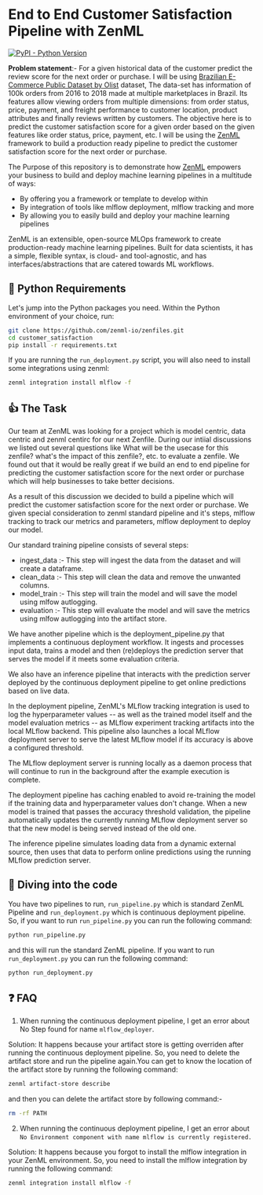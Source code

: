 # End to End Customer Satisfaction Pipeline with ZenML 
[![PyPI - Python Version](https://img.shields.io/pypi/pyversions/zenml)](https://pypi.org/project/zenml/)

**Problem statement**:- For a given historical data of the customer predict the review score for the next order or purchase. I will be using [Brazilian E-Commerce Public Dataset by Olist](https://www.kaggle.com/datasets/olistbr/brazilian-ecommerce) dataset, The data-set has information of 100k orders from 2016 to 2018 made at multiple marketplaces in Brazil. Its features allow viewing orders from multiple dimensions: from order status, price, payment, and freight performance to customer location, product attributes and finally reviews written by customers. The objective here is to predict the customer satisfaction score for a given order based on the given features like order status, price, payment, etc. I will be using the [ZenML](https://zenml.io/) framework to build a production ready pipeline to predict the customer satisfaction score for the next order or purchase.

The Purpose of this repository is to demonstrate how [ZenML](https://github.com/zenml-io/zenml) empowers your business to build and deploy machine learning pipelines in a multitude of ways:

* By offering you a framework or template to develop within
* By integration of tools like mlflow deployment, mlflow tracking and more
* By allowing you to easily build and deploy your machine learning pipelines 

ZenML is an extensible, open-source MLOps framework to create production-ready machine learning pipelines. Built for data scientists, it has a simple, flexible syntax, is cloud- and tool-agnostic, and has interfaces/abstractions that are catered towards ML workflows.

## :snake: Python Requirements

Let's jump into the Python packages you need. Within the Python environment of your choice, run:

```bash
git clone https://github.com/zenml-io/zenfiles.git
cd customer_satisfaction
pip install -r requirements.txt
```

If you are running the `run_deployment.py` script, you will also need to install some integrations using zenml:

```bash
zenml integration install mlflow -f
```

## :thumbsup: The Task

Our team at ZenML was looking for a project which is model centric, data centric and zenml centirc for our next Zenfile. During our intiial discussions we listed out several questions like What will be the usecase for this zenfile? what's the impact of this zenfile?, etc. to evaluate a zenfile. We found out that it would be really great if we build an end to end pipeline for predicting the customer satisfaction score for the next order or purchase which will help businesses to take better decisions. 

As a result of this discussion we decided to build a pipeline which will predict the customer satisfaction score for the next order or purchase. We given special consideration to zenml standard pipeline and it's steps, mlflow tracking to track our metrics and parameters, mlflow deployment to deploy our model. 

Our standard training pipeline consists of several steps: 

* ingest_data  :- This step will ingest the data from the dataset and will create a dataframe.
* clean_data   :- This step will clean the data and remove the unwanted columns. 
* model_train  :- This step will train the model and will save the model using mlfow autlogging. 
* evaluation   :- This step will evaluate the model and will save the metrics using mlfow autlogging into the artifact store.  

We have another pipeline which is the deployment_pipeline.py that implements a continuous deployment workflow. It ingests and processes input data, trains a model and then (re)deploys the prediction server that serves the model if it meets some evaluation criteria.

We also have an inference pipeline that interacts with the prediction server deployed by the continuous deployment pipeline to get online predictions based on live data. 

In the deployment pipeline, ZenML's MLflow tracking integration is used to log the hyperparameter values -- as well as the trained model itself and the model evaluation metrics -- as MLflow experiment tracking artifacts into the local MLflow backend. This pipeline also launches a local MLflow deployment server to serve the latest MLflow model if its accuracy is above a configured threshold.

The MLflow deployment server is running locally as a daemon process that will continue to run in the background after the example execution is complete.

The deployment pipeline has caching enabled to avoid re-training the model if the training data and hyperparameter values don't change. When a new model is trained that passes the accuracy threshold validation, the pipeline automatically updates the currently running MLflow deployment server so that the new model is being served instead of the old one.

The inference pipeline simulates loading data from a dynamic external source, then uses that data to perform online predictions using the running MLflow prediction server.

## :notebook: Diving into the code

You have two pipelines to run, `run_pipeline.py` which is standard ZenML Pipeline and `run_deployment.py` which is continuous deployment pipeline. So, if you want to run `run_pipeline.py` you can run the following command: 

```bash
python run_pipeline.py
```

and this will run the standard ZenML pipeline. If you want to run `run_deployment.py` you can run the following command:

```bash
python run_deployment.py
```

## :question: FAQ

1. When running the continuous deployment pipeline, I get an error about No Step found for name `mlflow_deployer`.

Solution: It happens because your artifact store is getting overriden after running the continuous deployment pipeline. So, you need to delete the artifact store and run the pipeline again.You can get to know the location of the artifact store by running the following command:

```bash
zenml artifact-store describe
``` 
and then you can delete the artifact store by following command:- 

```bash
rm -rf PATH
```

2. When running the continuous deployment pipeline, I get an error about ```No Environment component with name mlflow is currently registered.``` 

Solution: It happens because you forgot to install the mlflow integration in your ZenML environment. So, you need to install the mlflow integration by running the following command:

```bash
zenml integration install mlflow -f
```


